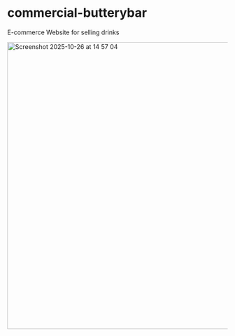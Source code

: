 # commercial-butterybar
E-commerce Website for selling drinks


<img width="1443" height="656" alt="Screenshot 2025-10-26 at 14 57 04" src="https://github.com/user-attachments/assets/fc2f17f7-25df-41e4-ae47-8823598e972c" />
